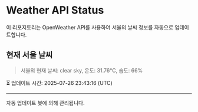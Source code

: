 
# Weather API Status

이 리포지토리는 OpenWeather API를 사용하여 서울의 날씨 정보를 자동으로 업데이트합니다.

## 현재 서울 날씨
> 서울의 현재 날씨: clear sky, 온도: 31.76°C, 습도: 66%

⏳ 업데이트 시간: 2025-07-26 23:43:16 (UTC)

---
자동 업데이트 봇에 의해 관리됩니다.
